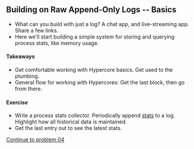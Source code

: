 ## Building on Raw Append-Only Logs -- Basics
* What can you build with just a log? A chat app, and live-streaming app. Share a few links.
* Here we'll start building a simple system for storing and querying process stats, like memory usage.

#### Takeaways
* Get comfortable working with Hypercore basics. Get used to the plumbing.
* General flow for working with Hypercores: Get the last block, then go from there.

#### Exercise
* Write a process stats collector. Periodically append [stats](https://github.com/mafintosh/process-top) to a log. Highlight how all historical data is maintained.
* Get the last entry out to see the latest stats.

[Continue to problem 04](04.md)
